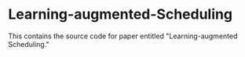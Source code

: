 # Learning-augmented-Scheduling

This contains the source code for paper entitled "Learning-augmented Scheduling."
